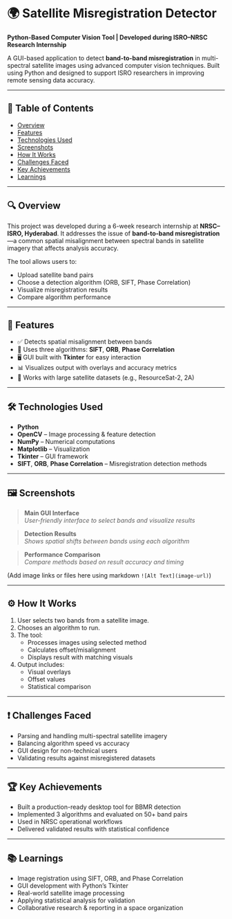 # 🌍 Satellite Misregistration Detector

**Python-Based Computer Vision Tool | Developed during ISRO–NRSC Research Internship**

A GUI-based application to detect **band-to-band misregistration** in multi-spectral satellite images using advanced computer vision techniques. Built using Python and designed to support ISRO researchers in improving remote sensing data accuracy. 

---

## 📌 Table of Contents

- [Overview](#-overview)
- [Features](#-features)
- [Technologies Used](#-technologies-used)
- [Screenshots](#-screenshots)
- [How It Works](#-how-it-works)
- [Challenges Faced](#-challenges-faced)
- [Key Achievements](#-key-achievements)
- [Learnings](#-learnings)

---

## 🔍 Overview

This project was developed during a 6-week research internship at **NRSC–ISRO, Hyderabad**. It addresses the issue of **band-to-band misregistration**—a common spatial misalignment between spectral bands in satellite imagery that affects analysis accuracy.

The tool allows users to:
- Upload satellite band pairs
- Choose a detection algorithm (ORB, SIFT, Phase Correlation)
- Visualize misregistration results
- Compare algorithm performance

---

## 🧪 Features

- ✅ Detects spatial misalignment between bands
- 🧠 Uses three algorithms: **SIFT**, **ORB**, **Phase Correlation**
- 🖥️ GUI built with **Tkinter** for easy interaction
- 📊 Visualizes output with overlays and accuracy metrics
- 📁 Works with large satellite datasets (e.g., ResourceSat-2, 2A)

---

## 🛠️ Technologies Used

- **Python**
- **OpenCV** – Image processing & feature detection
- **NumPy** – Numerical computations
- **Matplotlib** – Visualization
- **Tkinter** – GUI framework
- **SIFT**, **ORB**, **Phase Correlation** – Misregistration detection methods

---

## 🖼 Screenshots

> **Main GUI Interface**  
> _User-friendly interface to select bands and visualize results_

> **Detection Results**  
> _Shows spatial shifts between bands using each algorithm_

> **Performance Comparison**  
> _Compare methods based on result accuracy and timing_

(Add image links or files here using markdown `![Alt Text](image-url)`)

---

## ⚙️ How It Works

1. User selects two bands from a satellite image.
2. Chooses an algorithm to run.
3. The tool:
   - Processes images using selected method
   - Calculates offset/misalignment
   - Displays result with matching visuals
4. Output includes:
   - Visual overlays
   - Offset values
   - Statistical comparison

---

## ❗ Challenges Faced

- Parsing and handling multi-spectral satellite imagery
- Balancing algorithm speed vs accuracy
- GUI design for non-technical users
- Validating results against misregistered datasets

---

## 🏆 Key Achievements

- Built a production-ready desktop tool for BBMR detection
- Implemented 3 algorithms and evaluated on 50+ band pairs
- Used in NRSC operational workflows
- Delivered validated results with statistical confidence

---

## 📚 Learnings

- Image registration using SIFT, ORB, and Phase Correlation
- GUI development with Python’s Tkinter
- Real-world satellite image processing
- Applying statistical analysis for validation
- Collaborative research & reporting in a space organization
